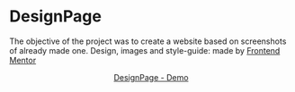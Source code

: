 # DesignPage

The objective of the project was to create a website based on screenshots of already made one.
Design, images and style-guide: made by [Frontend Mentor](https://www.frontendmentor.io/)

<p align="center"><a href="https://designpage.netlify.app/">DesignPage - Demo</a</P>
